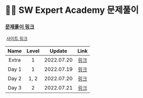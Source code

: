 # 🧑‍💻 SW Expert Academy 문제풀이

### [문제풀이 링크](./문제풀이)

​				[사이트 링크](https://swexpertacademy.com/main/main.do)

| Name  | Level |   Update   |           Link           |
| :---: | :---: | :--------: | :----------------------: |
| Extra |   1   | 2022.07.20 | [링크](./문제풀이/extra) |
| Day 1 |   1   | 2022.07.19 | [링크](./문제풀이/Day_1) |
| Day 2 | 1, 2  | 2022.07.20 | [링크](./문제풀이/Day_2) |
| Day 3 |   2   | 2022.07.21 | [링크](./문제풀이/Day_3) |

